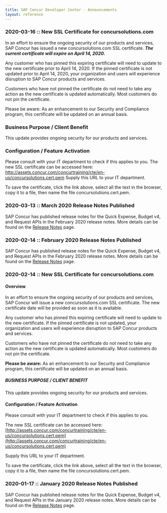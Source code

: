 ```yaml
---
title: SAP Concur Developer Center - Announcements
layout: reference
---
```

### 2020-03-16 :: New SSL Certificate for concursolutions.com

In an effort to ensure the ongoing security of our products and services, SAP Concur has issued a new concursolutions.com SSL certificate. ***The current certificate will expire on April 14, 2020.***

Any customer who has pinned this expiring certificate will need to update to the new certificate prior to April 14, 2020. If the pinned certificate is not updated prior to April 14, 2020, your organization and users will experience disruption to SAP Concur products and services.

Customers who have not pinned the certificate do not need to take any action as the new certificate is updated automatically. Most customers do not pin the certificate.

Please be aware: As an enhancement to our Security and Compliance program, this certificate will be updated on an annual basis.

### Business Purpose / Client Benefit

This update provides ongoing security for our products and services.

### Configuration / Feature Activation

Please consult with your IT department to check if this applies to you.
The new SSL certificate can be accessed here:  http://assets.concur.com/concurtraining/cte/en-us/concursolutions.cert.pem
Supply this URL to your IT department.

To save the certificate, click the link above, select all the text in the browser, copy it to a file, then name the file concursolutions.cert.pem.

### 2020-03-13 :: March 2020 Release Notes Published

SAP Concur has published release notes for the Quick Expense, Budget v4, and Request APIs in the February 2020 release notes. More details can be found on the [Release Notes](https://developer.concur.com/tools-support/release-notes/index.html) page.

### 2020-02-14 :: February 2020 Release Notes Published

SAP Concur has published release notes for the Quick Expense, Budget v4, and Request APIs in the February 2020 release notes. More details can be found on the [Release Notes](https://developer.concur.com/tools-support/release-notes/index.html) page.

### 2020-02-14 :: New SSL Certificate for concursolutions.com

#### Overview
In an effort to ensure the ongoing security of our products and services, SAP Concur will issue a new concursolutions.com SSL certificate. The new certificate date will be provided as soon as it is available.

Any customer who has pinned this expiring certificate will need to update to the new certificate. If the pinned certificate is not updated, your organization and users will experience disruption to SAP Concur products and services.

Customers who have not pinned the certificate do not need to take any action as the new certificate is updated automatically. Most customers do not pin the certificate.

**Please be aware:** As an enhancement to our Security and Compliance program, this certificate will be updated on an annual basis.

##### BUSINESS PURPOSE / CLIENT BENEFIT

This update provides ongoing security for our products and services.

#### Configuration / Feature Activation

Please consult with your IT department to check if this applies to you.

The new SSL certificate can be accessed here: [http://assets.concur.com/concurtraining/cte/en-us/concursolutions.cert.pem](http://assets.concur.com/concurtraining/cte/en-us/concursolutions.cert.pem)

Supply this URL to your IT department.

To save the certificate, click the link above, select all the text in the browser, copy it to a file, then name the file concursolutions.cert.pem.

### 2020-01-17 :: January 2020 Release Notes Published

SAP Concur has published release notes for the Quick Expense, Budget v4, and Request APIs in the January 2020 release notes. More details can be found on the [Release Notes](https://developer.concur.com/tools-support/release-notes/index.html) page.
